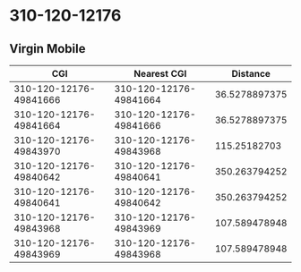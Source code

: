 # 310-120-12176
## Virgin Mobile


| CGI | Nearest CGI | Distance |
|-----|-------------|----------|
| 310-120-12176-49841666 | 310-120-12176-49841664 | 36.5278897375 |
| 310-120-12176-49841664 | 310-120-12176-49841666 | 36.5278897375 |
| 310-120-12176-49843970 | 310-120-12176-49843968 | 115.25182703 |
| 310-120-12176-49840642 | 310-120-12176-49840641 | 350.263794252 |
| 310-120-12176-49840641 | 310-120-12176-49840642 | 350.263794252 |
| 310-120-12176-49843968 | 310-120-12176-49843969 | 107.589478948 |
| 310-120-12176-49843969 | 310-120-12176-49843968 | 107.589478948 |
